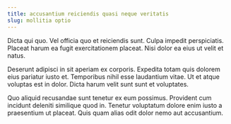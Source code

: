 ```yaml
---
title: accusantium reiciendis quasi neque veritatis
slug: mollitia optio
---
```


Dicta qui quo. Vel officia quo et reiciendis sunt. Culpa impedit perspiciatis. Placeat harum ea fugit exercitationem placeat. Nisi dolor ea eius ut velit et natus.

Deserunt adipisci in sit aperiam ex corporis. Expedita totam quis dolorem eius pariatur iusto et. Temporibus nihil esse laudantium vitae. Ut et atque voluptas est in dolor. Dicta harum velit sunt sunt et voluptates.

Quo aliquid recusandae sunt tenetur ex eum possimus. Provident cum incidunt deleniti similique quod in. Tenetur voluptatum dolore enim iusto a praesentium ut placeat. Quis quam alias odit dolor nemo aut accusantium.
